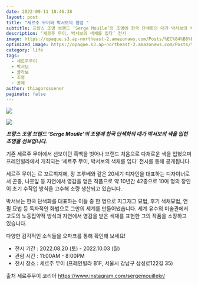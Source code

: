 ```yaml
---
date: 2022-09-11 18:46:38
layout: post
title: "세르주 무이와 박서보의 협업 "
subtitle: 프랑스 조명 브랜드 ‘Serge Mouile’의 조명에 한국 단색화의 대가 박서보의 색을 입힌 조명을 선보입니다.
description: ‘세르주 무이, 박서보의 색채를 입다’ 전시
image: https://opaque.s3.ap-northeast-2.amazonaws.com/Posts/%EC%84%B8%EB%A5%B4%EC%A3%BC%EB%AC%B4%EC%9D%B4/1.jpg
optimized_image: https://opaque.s3.ap-northeast-2.amazonaws.com/Posts/%EC%84%B8%EB%A5%B4%EC%A3%BC%EB%AC%B4%EC%9D%B4/1.jpg
category: life
tags:
  - 세르주무이
  - 박서보
  - 콜라보
  - 조명
  - 공예
author: thiagorossener
paginate: false
---
```



![](https://opaque.s3.ap-northeast-2.amazonaws.com/Posts/%EC%84%B8%EB%A5%B4%EC%A3%BC%EB%AC%B4%EC%9D%B4/2.jpg)

![](https://opaque.s3.ap-northeast-2.amazonaws.com/Posts/%EC%84%B8%EB%A5%B4%EC%A3%BC%EB%AC%B4%EC%9D%B4/3.jpg)

***프랑스 조명 브랜드 ‘Serge Mouile’의 조명에 한국 단색화의 대가 박서보의 색을 입힌 조명을 선보입니다.***

기존 세르주 무이에서 선보이던 흑백을 벗어나 브랜드 처음으로 다채로운 색을 입혔으며 프레인빌라에서 개최되는 ‘세르주 무이, 박서보의 색채를 입다’ 전시를 통해 공개됩니다.

세르주 무이는 르 꼬르뷔지에, 장 프루베와 같은 20세기 디자인을 대표하는 디자이너로서 곤충, 나뭇잎 등 자연에서 영감을 얻은 작품으로 약 10년간 42종으로 10여 명의 장인이 초기 수작업 방식을 고수해 소량 생산되고 있습니다.

박서보는 한국 단색화를 대표하는 이들 중 한 명으로 지그재그 묘법, 후기 색채묘법, 연필 묘법 등 독자적인 화법으로 그만의 세계를 만들어냈습니다. 세계 유수의 미술관에서 고도의 노동집약적 방식과 자연에서 영감을 받은 색채를 표현한 그의 작품을 소장하고 있습니다.

다양한 감각적인 소식들을 오파크를 통해 확인해 보세요!

* 전시 기간 : 2022.08.20 (토) - 2022.10.03 (월)
* 관람 시간 : 11:00AM - 8:00PM
* 전시 장소 : 세르주 무이 (프레인빌라 B1F, 서울시 강남구 삼성로122길 35)

출처 세르주무이 코리아 [](https://www.instagram.com/sergemouillekr/)<https://www.instagram.com/sergemouillekr/>